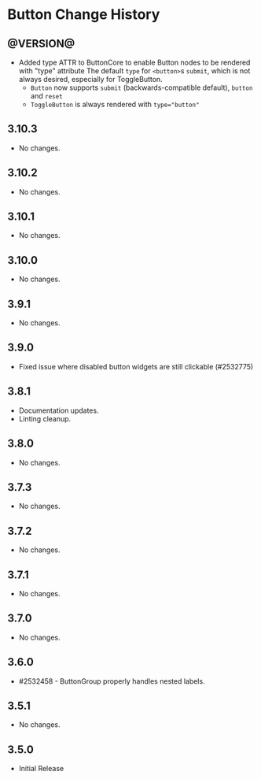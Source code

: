Button Change History
====================

@VERSION@
------

* Added type ATTR to ButtonCore to enable Button nodes to be rendered with "type" attribute
  The default `type` for `<button>`s `submit`, which is not always desired, especially for ToggleButton.
  * `Button` now supports `submit` (backwards-compatible default), `button` and `reset`
  * `ToggleButton` is always rendered with `type="button"`

3.10.3
------

* No changes.

3.10.2
------

* No changes.

3.10.1
------

* No changes.

3.10.0
------

* No changes.

3.9.1
-----

* No changes.

3.9.0
-----

 * Fixed issue where disabled button widgets are still clickable (#2532775)

3.8.1
-----

* Documentation updates.
* Linting cleanup.

3.8.0
-----

* No changes.

3.7.3
-----

* No changes.

3.7.2
-----

* No changes.

3.7.1
-----

* No changes.

3.7.0
-----

* No changes.

3.6.0
-----
  * #2532458 - ButtonGroup properly handles nested labels.

3.5.1
-----

  * No changes.

3.5.0
-----

  * Initial Release
